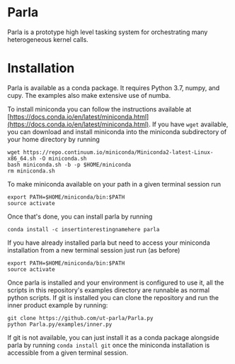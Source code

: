 # Parla

Parla is a prototype high level tasking system for orchestrating many heterogeneous kernel calls.

# Installation

Parla is available as a conda package. It requires Python 3.7, numpy, and cupy. The examples also make extensive use of numba.

To install miniconda you can follow the instructions available at [https://docs.conda.io/en/latest/miniconda.html](https://docs.conda.io/en/latest/miniconda.html).
If you have `wget` available, you can download and install miniconda into the miniconda subdirectory of your home directory by running

```
wget https://repo.continuum.io/miniconda/Miniconda2-latest-Linux-x86_64.sh -O miniconda.sh
bash miniconda.sh -b -p $HOME/miniconda
rm miniconda.sh
```

To make miniconda available on your path in a given terminal session run
```
export PATH=$HOME/miniconda/bin:$PATH
source activate
```

Once that's done, you can install parla by running

```
conda install -c insertinterestingnamehere parla
```

If you have already installed parla but need to access your miniconda installation from a new terminal session just run (as before)
```
export PATH=$HOME/miniconda/bin:$PATH
source activate
```

Once parla is installed and your environment is configured to use it, all the scripts in this repository's examples directory are runnable as normal python scripts.
If git is installed you can clone the repository and run the inner product example by running:

```
git clone https://github.com/ut-parla/Parla.py
python Parla.py/examples/inner.py
```

If git is not available, you can just install it as a conda package alongside parla by running `conda install git` once the miniconda installation is accessible from a given terminal session.

